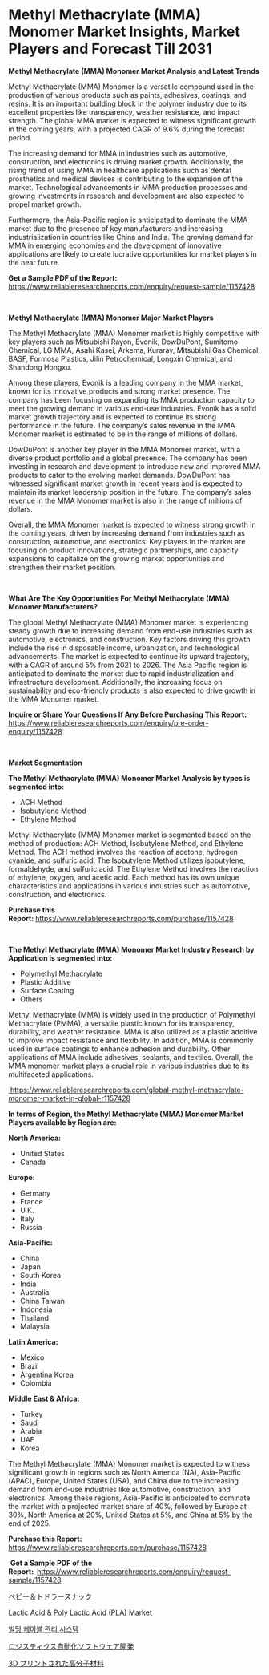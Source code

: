 <p><h1>Methyl Methacrylate (MMA) Monomer Market Insights, Market Players and Forecast Till 2031</h1></p><p><strong>Methyl Methacrylate (MMA) Monomer Market Analysis and Latest Trends</strong></p>
<p><p>Methyl Methacrylate (MMA) Monomer is a versatile compound used in the production of various products such as paints, adhesives, coatings, and resins. It is an important building block in the polymer industry due to its excellent properties like transparency, weather resistance, and impact strength. The global MMA market is expected to witness significant growth in the coming years, with a projected CAGR of 9.6% during the forecast period.</p><p>The increasing demand for MMA in industries such as automotive, construction, and electronics is driving market growth. Additionally, the rising trend of using MMA in healthcare applications such as dental prosthetics and medical devices is contributing to the expansion of the market. Technological advancements in MMA production processes and growing investments in research and development are also expected to propel market growth.</p><p>Furthermore, the Asia-Pacific region is anticipated to dominate the MMA market due to the presence of key manufacturers and increasing industrialization in countries like China and India. The growing demand for MMA in emerging economies and the development of innovative applications are likely to create lucrative opportunities for market players in the near future.</p></p>
<p><strong>Get a Sample PDF of the Report:&nbsp;</strong> <a href="https://www.reliableresearchreports.com/enquiry/request-sample/1157428">https://www.reliableresearchreports.com/enquiry/request-sample/1157428</a></p>
<p>&nbsp;</p>
<p><strong>Methyl Methacrylate (MMA) Monomer Major Market Players</strong></p>
<p><p>The Methyl Methacrylate (MMA) Monomer market is highly competitive with key players such as Mitsubishi Rayon, Evonik, DowDuPont, Sumitomo Chemical, LG MMA, Asahi Kasei, Arkema, Kuraray, Mitsubishi Gas Chemical, BASF, Formosa Plastics, Jilin Petrochemical, Longxin Chemical, and Shandong Hongxu.</p><p>Among these players, Evonik is a leading company in the MMA market, known for its innovative products and strong market presence. The company has been focusing on expanding its MMA production capacity to meet the growing demand in various end-use industries. Evonik has a solid market growth trajectory and is expected to continue its strong performance in the future. The company’s sales revenue in the MMA Monomer market is estimated to be in the range of millions of dollars.</p><p>DowDuPont is another key player in the MMA Monomer market, with a diverse product portfolio and a global presence. The company has been investing in research and development to introduce new and improved MMA products to cater to the evolving market demands. DowDuPont has witnessed significant market growth in recent years and is expected to maintain its market leadership position in the future. The company’s sales revenue in the MMA Monomer market is also in the range of millions of dollars.</p><p>Overall, the MMA Monomer market is expected to witness strong growth in the coming years, driven by increasing demand from industries such as construction, automotive, and electronics. Key players in the market are focusing on product innovations, strategic partnerships, and capacity expansions to capitalize on the growing market opportunities and strengthen their market position.</p></p>
<p>&nbsp;</p>
<p><strong>What Are The Key Opportunities For Methyl Methacrylate (MMA) Monomer Manufacturers?</strong></p>
<p><p>The global Methyl Methacrylate (MMA) Monomer market is experiencing steady growth due to increasing demand from end-use industries such as automotive, electronics, and construction. Key factors driving this growth include the rise in disposable income, urbanization, and technological advancements. The market is expected to continue its upward trajectory, with a CAGR of around 5% from 2021 to 2026. The Asia Pacific region is anticipated to dominate the market due to rapid industrialization and infrastructure development. Additionally, the increasing focus on sustainability and eco-friendly products is also expected to drive growth in the MMA Monomer market.</p></p>
<p><strong>Inquire or Share Your Questions If Any Before Purchasing This Report:</strong> <a href="https://www.reliableresearchreports.com/enquiry/pre-order-enquiry/1157428">https://www.reliableresearchreports.com/enquiry/pre-order-enquiry/1157428</a></p>
<p>&nbsp;</p>
<p><strong>Market Segmentation</strong></p>
<p><strong>The Methyl Methacrylate (MMA) Monomer Market Analysis by types is segmented into:</strong></p>
<p><ul><li>ACH Method</li><li>Isobutylene Method</li><li>Ethylene Method</li></ul></p>
<p><p>Methyl Methacrylate (MMA) Monomer market is segmented based on the method of production: ACH Method, Isobutylene Method, and Ethylene Method. The ACH method involves the reaction of acetone, hydrogen cyanide, and sulfuric acid. The Isobutylene Method utilizes isobutylene, formaldehyde, and sulfuric acid. The Ethylene Method involves the reaction of ethylene, oxygen, and acetic acid. Each method has its own unique characteristics and applications in various industries such as automotive, construction, and electronics.</p></p>
<p><strong>Purchase this Report:&nbsp;</strong><a href="https://www.reliableresearchreports.com/purchase/1157428">https://www.reliableresearchreports.com/purchase/1157428</a></p>
<p>&nbsp;</p>
<p><strong>The Methyl Methacrylate (MMA) Monomer Market Industry Research by Application is segmented into:</strong></p>
<p><ul><li>Polymethyl Methacrylate</li><li>Plastic Additive</li><li>Surface Coating</li><li>Others</li></ul></p>
<p><p>Methyl Methacrylate (MMA) is widely used in the production of Polymethyl Methacrylate (PMMA), a versatile plastic known for its transparency, durability, and weather resistance. MMA is also utilized as a plastic additive to improve impact resistance and flexibility. In addition, MMA is commonly used in surface coatings to enhance adhesion and durability. Other applications of MMA include adhesives, sealants, and textiles. Overall, the MMA monomer market plays a crucial role in various industries due to its multifaceted applications.</p></p>
<p><a href="https://www.reliableresearchreports.com/global-methyl-methacrylate-monomer-market-in-global-r1157428">&nbsp;https://www.reliableresearchreports.com/global-methyl-methacrylate-monomer-market-in-global-r1157428</a></p>
<p><strong>In terms of Region, the Methyl Methacrylate (MMA) Monomer Market Players available by Region are:</strong></p>
<p>
    <p> <strong> North America: </strong>
        <ul>
            <li>United States</li>
            <li>Canada</li>
        </ul>
        </p> 
    <p> <strong> Europe: </strong>
        <ul>
            <li>Germany</li>
            <li>France</li>
            <li>U.K.</li>
            <li>Italy</li>
            <li>Russia</li>
        </ul>
        </p> 
    <p> <strong> Asia-Pacific: </strong>
        <ul>
            <li>China</li>
            <li>Japan</li>
            <li>South Korea</li>
            <li>India</li>
            <li>Australia</li>
            <li>China Taiwan</li>
            <li>Indonesia</li>
            <li>Thailand</li>
            <li>Malaysia</li>
        </ul>
        </p> 
    <p> <strong> Latin America: </strong>
        <ul>
            <li>Mexico</li>
            <li>Brazil</li>
            <li>Argentina Korea</li>
            <li>Colombia</li>
        </ul>
        </p> 
    <p> <strong> Middle East & Africa: </strong>
        <ul>
            <li>Turkey</li>
            <li>Saudi</li>
            <li>Arabia</li>
            <li>UAE</li>
            <li>Korea</li>
        </ul>
    </p>
    </p>
<p><p>The Methyl Methacrylate (MMA) Monomer market is expected to witness significant growth in regions such as North America (NA), Asia-Pacific (APAC), Europe, United States (USA), and China due to the increasing demand from end-use industries like automotive, construction, and electronics. Among these regions, Asia-Pacific is anticipated to dominate the market with a projected market share of 40%, followed by Europe at 30%, North America at 20%, United States at 5%, and China at 5% by the end of 2025.</p></p>
<p><strong>Purchase this Report: </strong><a href="https://www.reliableresearchreports.com/purchase/1157428">https://www.reliableresearchreports.com/purchase/1157428</a></p>
<p>&nbsp;<strong>Get a Sample PDF of the Report:&nbsp;&nbsp;</strong><a href="https://www.reliableresearchreports.com/enquiry/request-sample/1157428">https://www.reliableresearchreports.com/enquiry/request-sample/1157428</a></p>
<p><strong></strong></p>
<p><p><a href="https://github.com/GiovaniLeannon/Market-Research-Report-List-1/blob/main/985104888276.md">ベビー＆トドラースナック</a></p><p><a href="https://github.com/julyju69/Market-Research-Report-List-3/blob/main/lactic-acid-poly-lactic-acid-pla-market.md">Lactic Acid & Poly Lactic Acid (PLA) Market</a></p><p><a href="https://medium.com/@emmettsaynford43546/%EA%B1%B4%EB%AC%BC-%EC%BC%80%EC%9D%B4%EB%B8%94-%EA%B4%80%EB%A6%AC-%EC%8B%9C%EC%8A%A4%ED%85%9C-%EC%8B%9C%EC%9E%A5%EC%9D%80-%EC%8B%9C%EC%9E%A5-%EC%A0%90%EC%9C%A0%EC%9C%A8-%EC%8B%9C%EC%9E%A5-%EB%8F%99%ED%96%A5-%EB%B0%8F-%EC%8B%9C%EC%9E%A5-%EC%84%B1%EC%9E%A5%EC%97%90-%EB%8C%80%ED%95%9C-%EC%A0%95%EB%B3%B4%EB%A5%BC-%EC%A0%9C%EA%B3%B5%ED%95%A9%EB%8B%88%EB%8B%A4-20e4c0d10d6b">빌딩 케이블 관리 시스템</a></p><p><a href="https://medium.com/@jacksonwiza1924/%E7%89%A9%E6%B5%81%E3%82%AA%E3%83%BC%E3%83%88%E3%83%A1%E3%83%BC%E3%82%B7%E3%83%A7%E3%83%B3%E3%82%BD%E3%83%95%E3%83%88%E3%82%A6%E3%82%A7%E3%82%A2%E9%96%8B%E7%99%BA%E5%B8%82%E5%A0%B4-%E7%A8%AE%E9%A1%9E-%E3%82%A2%E3%83%97%E3%83%AA%E3%82%B1%E3%83%BC%E3%82%B7%E3%83%A7%E3%83%B3-%E5%9C%B0%E7%90%86%E3%81%AB%E3%82%88%E3%82%8B%E5%8C%85%E6%8B%AC%E7%9A%84%E8%A9%95%E4%BE%A1-0ae32c71de48">ロジスティクス自動化ソフトウェア開発</a></p><p><a href="https://github.com/SkylarDaniel70/Market-Research-Report-List-1/blob/main/487786388275.md">3D プリントされた高分子材料</a></p></p>